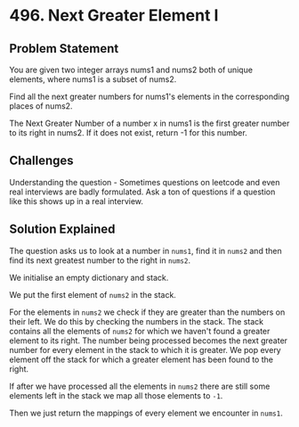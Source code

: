 # 496. Next Greater Element I

## Problem Statement

You are given two integer arrays nums1 and nums2 both of unique elements, where nums1 is a subset of nums2.

Find all the next greater numbers for nums1's elements in the corresponding places of nums2.

The Next Greater Number of a number x in nums1 is the first greater number to its right in nums2. If it does not exist, return -1 for this number.

## Challenges

Understanding the question - Sometimes questions on leetcode and even real interviews are badly formulated. Ask a ton of questions if a question like this shows up in a real interview.

## Solution Explained

The question asks us to look at a number in `nums1`, find it in `nums2` and then find its next greatest number to the right in `nums2`.

We initialise an empty dictionary and stack.

We put the first element of `nums2` in the stack.

For the elements in `nums2` we check if they are greater than the numbers on their left. We do this by checking the numbers in the stack. The stack contains all the elements of `nums2` for which we haven't found a greater element to its right. The number being processed becomes the next greater number for every element in the stack to which it is greater. We pop every element off the stack for which a greater element has been found to the right.

If after we have processed all the elements in `nums2` there are still some elements left in the stack we map all those elements to `-1`.

Then we just return the mappings of every element we encounter in `nums1`.
